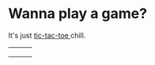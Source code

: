 <!DOCTYPE html>
<html>
    <head>
         <title>
            Tic-Tac-Toe
        </title>
        <link rel="stylesheet" 
            href="fancy.css"
            type="text/css"
        />
    </head>
    <body>
        <h1>Wanna play a game?</h1> 
        <p>
            It's just
            <a href="https://www.wikihow.com/Play-Tic-Tac-Toe" target="blank">
                tic-tac-toe
            </a>
            chill.
        </p>
        <table>
            <tbody>
                <tr>
                    <td></td>
                    <td></td>
                    <td></td>
                </tr>
                <tr>
                    <td></td>
                    <td></td>
                    <td></td>
                </tr>
                <tr>
                    <td></td>
                    <td></td>
                    <td></td>
                </tr>
            </tbody>
        </table>
    </body>
</html>
